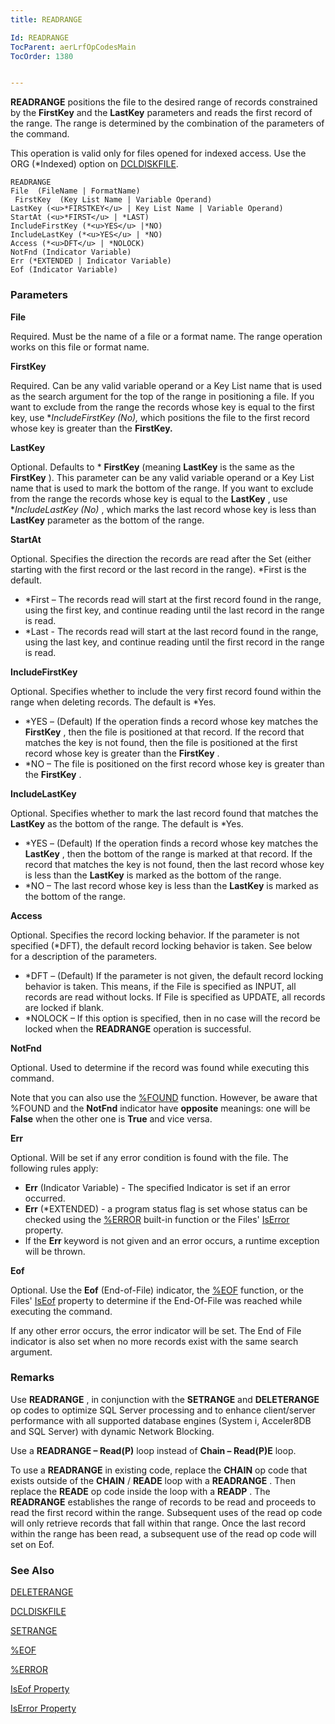 ```yaml
---
title: READRANGE

Id: READRANGE
TocParent: aerLrfOpCodesMain
TocOrder: 1380


---
```


**READRANGE** positions the file to the desired range of records constrained by the **FirstKey** and the **LastKey** parameters and reads the first record of the range. The range is determined by the combination of the parameters of the command. 

This operation is valid only for files opened for indexed access. Use the ORG (*Indexed) option on [DCLDISKFILE](DCLDISKFILE.html). 

```
READRANGE
File  (FileName | FormatName)
 FirstKey  (Key List Name | Variable Operand)
LastKey (<u>*FIRSTKEY</u> | Key List Name | Variable Operand)
StartAt (<u>*FIRST</u> | *LAST)
IncludeFirstKey (*<u>YES</u> |*NO)
IncludeLastKey (*<u>YES</u> | *NO)
Access (*<u>DFT</u> | *NOLOCK)
NotFnd (Indicator Variable)
Err (*EXTENDED | Indicator Variable)
Eof (Indicator Variable)
```

### Parameters

**File** 

Required. Must be the name of a file or a format name. The range operation works on this file or format name.


**FirstKey** 

Required. Can be any valid variable operand or a Key List name that is used as the search argument for the top of the range in positioning a file. If you want to exclude from the range the records whose key is equal to the first key, use **IncludeFirstKey (*No),** which positions the file to the first record whose key is greater than the **FirstKey.**


**LastKey** 

Optional. Defaults to * **FirstKey** (meaning **LastKey** is the same as the **FirstKey** ). This parameter can be any valid variable operand or a Key List name that is used to mark the bottom of the range. If you want to exclude from the range the records whose key is equal to the **LastKey** , use **IncludeLastKey (*No)** , which marks the last record whose key is less than **LastKey** parameter as the bottom of the range.


**StartAt** 

Optional. Specifies the direction the records are read after the Set (either starting with the first record or the last record in the range). *First is the default. 

- *First – The records read will start at the first record found in the range, using the first key, and continue reading until the last record in the range is read.
- *Last - The records read will start at the last record found in the range, using the last key, and continue reading until the first record in the range is read.


**IncludeFirstKey** 

Optional. Specifies whether to include the very first record found within the range when deleting records. The default is *Yes. 

- *YES – (Default) If the operation finds a record whose key matches the **FirstKey** , then the file is positioned at that record. If the record that matches the key is not found, then the file is positioned at the first record whose key is greater than the **FirstKey** .
- *NO – The file is positioned on the first record whose key is greater than the **FirstKey** .


**IncludeLastKey** 

Optional. Specifies whether to mark the last record found that matches the **LastKey** as the bottom of the range. The default is *Yes. 

- *YES – (Default) If the operation finds a record whose key matches the **LastKey** , then the bottom of the range is marked at that record. If the record that matches the key is not found, then the last record whose key is less than the **LastKey** is marked as the bottom of the range.
- *NO – The last record whose key is less than the **LastKey** is marked as the bottom of the range.


**Access** 

Optional. Specifies the record locking behavior. If the parameter is not specified (*DFT), the default record locking behavior is taken. See below for a description of the parameters. 

- *DFT – (Default) If the parameter is not given, the default record locking behavior is taken. This means, if the File is specified as INPUT, all records are read without locks. If File is specified as UPDATE, all records are locked if blank.
- *NOLOCK – If this option is specified, then in no case will the record be locked when the **READRANGE** operation is successful.


**NotFnd** 

Optional. Used to determine if the record was found while executing this command.


Note that you can also use the [%FOUND](FOUND_Function.html) function. However, be aware that %FOUND and the **NotFnd** indicator have **opposite** meanings: one will be **False** when the other one is **True** and vice versa.


**Err** 

Optional. Will be set if any error condition is found with the file. The following rules apply:

- **Err** (Indicator Variable) - The specified Indicator is set if an error occurred.
- **Err** (*EXTENDED) - a program status flag is set whose status can be checked using the [%ERROR](ERROR_Function.html) built-in function or the Files' [IsError](IsErrorPropertyDbFileClass.html) property.
- If the **Err** keyword is not given and an error occurs, a runtime exception will be thrown.


**Eof** 

Optional. Use the **Eof** (End-of-File) indicator, the [%EOF](EOF_Function.html) function, or the Files' [IsEof](IsEofPropertyDbFileClass.html) property to determine if the End-Of-File was reached while executing the command.


If any other error occurs, the error indicator will be set. The End of File indicator is also set when no more records exist with the same search argument.


### Remarks
Use **READRANGE** , in conjunction with the **SETRANGE** and **DELETERANGE** op codes to optimize SQL Server processing and to enhance client/server performance with all supported database engines (System i, Acceler8DB and SQL Server) with dynamic Network Blocking. 

Use a **READRANGE – Read(P)** loop instead of **Chain – Read(P)E** loop. 

To use a **READRANGE** in existing code, replace the **CHAIN** op code that exists outside of the **CHAIN** / **READE** loop with a **READRANGE** . Then replace the **READE** op code inside the loop with a **READP** . The **READRANGE** establishes the range of records to be read and proceeds to read the first record within the range. Subsequent uses of the read op code will only retrieve records that fall within that range. Once the last record within the range has been read, a subsequent use of the read op code will set on Eof. 

### See Also
[DELETERANGE](DELETERANGE.html)

[DCLDISKFILE](DCLDISKFILE.html)

[SETRANGE](SETRANGE.html)

[%EOF](EOF_Function.html)

[%ERROR](ERROR_Function.html)

[IsEof Property](IsEofPropertyDbFileClass.html)

[IsError Property](IsErrorPropertyDbFileClass.html) 
